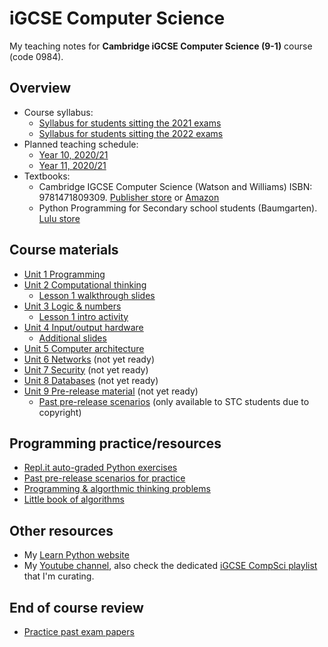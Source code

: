# iGCSE Computer Science

My teaching notes for  **Cambridge iGCSE Computer Science (9-1)** course (code 0984).

## Overview

* Course syllabus: 
    * [Syllabus for students sitting the 2021 exams](distribute/syllabus-2021.pdf)
    * [Syllabus for students sitting the 2022 exams](distribute/syllabus-2022.pdf)
* Planned teaching schedule: 
    * [Year 10, 2020/21](planner-2020-2021-y10.pdf)
    * [Year 11, 2020/21](planner-2020-2021-y11.pdf)
* Textbooks:
    * Cambridge IGCSE Computer Science (Watson and Williams) ISBN: 9781471809309. [Publisher store](https://www.hoddereducation.co.uk/subjects/ict/products/14-16/cambridge-igcse-computer-science) or [Amazon](https://www.amazon.com/Cambridge-IGCSE-Computer-Science-Watson/dp/1471809307)
    * Python Programming for Secondary school students (Baumgarten). [Lulu store](http://www.lulu.com/shop/paul-baumgarten/python-programming-for-secondary-school-students/paperback/product-24448947.html)

## Course materials

* [Unit 1 Programming](igcse-1-programming.pdf)
* [Unit 2 Computational thinking](igcse-2-computational-thinking.pdf)
    * [Lesson 1 walkthrough slides](igcse-2-computational-thinking-slides.pdf)
* [Unit 3 Logic & numbers](igcse-3-logic-and-numbers.pdf)
    * [Lesson 1 intro activity](igcse-3-intro-activity.pdf)
* [Unit 4 Input/output hardware](igcse-4-io-hardware.pdf)
    * [Additional slides](igcse-4-io-hardware-2019-slides.pdf)
* [Unit 5 Computer architecture](igcse-5-computer-architecture-r2.pdf)
* [Unit 6 Networks](igcse-6-networks.pdf) (not yet ready)
* [Unit 7 Security](igcse-7-security.pdf) (not yet ready)
* [Unit 8 Databases](igcse-5-databases.pdf) (not yet ready)
* [Unit 9 Pre-release material](igcse-9-pre-release.pdf) (not yet ready)
    * [Past pre-release scenarios](https://drive.google.com/drive/folders/19Jy6zoJB3sjAWNPmGRRjx5P-5nKJ3ApQ?usp=sharing) (only available to STC students due to copyright)

## Programming practice/resources

* [Repl.it auto-graded Python exercises](https://repl.it/data/classrooms/share/9d68c5288e184810f61b489d14ccfa54)
* [Past pre-release scenarios for practice](distribute/past-pre-release-scenarios.pdf)
* [Programming & algorthmic thinking problems](https://pbaumgarten.com/problems)
* [Little book of algorithms](http://www.mrlaulearning.com/2019/04/LBOA.html)

## Other resources

* My [Learn Python website](https://pbaumgarten.com/python)
* My [Youtube channel](https://youtube.com/pbaumgarten), also check the dedicated [iGCSE CompSci playlist](https://www.youtube.com/playlist?list=PLM-syYolLbsxQPkjCUOwNAugoldsLyFr2) that I'm curating.

## End of course review

* [Practice past exam papers](https://www.cambridgeinternational.org/programmes-and-qualifications/cambridge-igcse-9-1-computer-science-0984/past-papers/)


